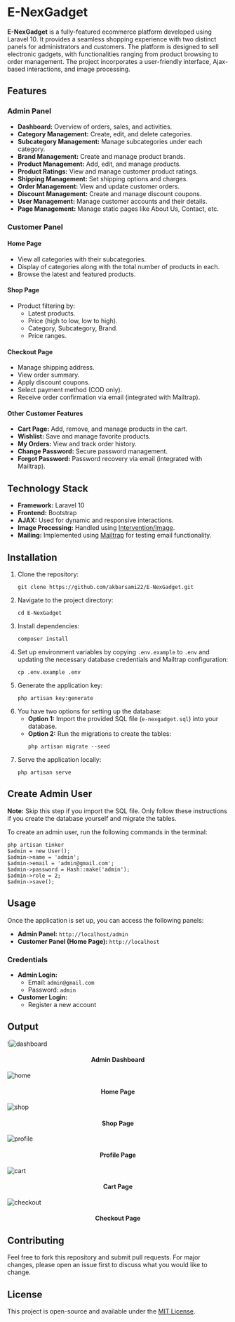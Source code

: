 <body>

<h1>E-NexGadget</h1>
<p><strong>E-NexGadget</strong> is a fully-featured ecommerce platform developed using Laravel 10. It provides a seamless shopping experience with two distinct panels for administrators and customers. The platform is designed to sell electronic gadgets, with functionalities ranging from product browsing to order management. The project incorporates a user-friendly interface, Ajax-based interactions, and image processing.</p>

<h2>Features</h2>

<h3>Admin Panel</h3>
<ul>
    <li><strong>Dashboard:</strong> Overview of orders, sales, and activities.</li>
    <li><strong>Category Management:</strong> Create, edit, and delete categories.</li>
    <li><strong>Subcategory Management:</strong> Manage subcategories under each category.</li>
    <li><strong>Brand Management:</strong> Create and manage product brands.</li>
    <li><strong>Product Management:</strong> Add, edit, and manage products.</li>
    <li><strong>Product Ratings:</strong> View and manage customer product ratings.</li>
    <li><strong>Shipping Management:</strong> Set shipping options and charges.</li>
    <li><strong>Order Management:</strong> View and update customer orders.</li>
    <li><strong>Discount Management:</strong> Create and manage discount coupons.</li>
    <li><strong>User Management:</strong> Manage customer accounts and their details.</li>
    <li><strong>Page Management:</strong> Manage static pages like About Us, Contact, etc.</li>
</ul>

<h3>Customer Panel</h3>

<h4>Home Page</h4>
<ul>
    <li>View all categories with their subcategories.</li>
    <li>Display of categories along with the total number of products in each.</li>
    <li>Browse the latest and featured products.</li>
</ul>

<h4>Shop Page</h4>
<ul>
    <li>Product filtering by:
        <ul>
            <li>Latest products.</li>
            <li>Price (high to low, low to high).</li>
            <li>Category, Subcategory, Brand.</li>
            <li>Price ranges.</li>
        </ul>
    </li>
</ul>

<h4>Checkout Page</h4>
<ul>
    <li>Manage shipping address.</li>
    <li>View order summary.</li>
    <li>Apply discount coupons.</li>
    <li>Select payment method (COD only).</li>
    <li>Receive order confirmation via email (integrated with Mailtrap).</li>
</ul>

<h4>Other Customer Features</h4>
<ul>
    <li><strong>Cart Page:</strong> Add, remove, and manage products in the cart.</li>
    <li><strong>Wishlist:</strong> Save and manage favorite products.</li>
    <li><strong>My Orders:</strong> View and track order history.</li>
    <li><strong>Change Password:</strong> Secure password management.</li>
    <li><strong>Forgot Password:</strong> Password recovery via email (integrated with Mailtrap).</li>
</ul>

<h2>Technology Stack</h2>
<ul>
    <li><strong>Framework:</strong> Laravel 10</li>
    <li><strong>Frontend:</strong> Bootstrap</li>
    <li><strong>AJAX:</strong> Used for dynamic and responsive interactions.</li>
    <li><strong>Image Processing:</strong> Handled using <a href="https://image.intervention.io/">Intervention/Image</a>.</li>
    <li><strong>Mailing:</strong> Implemented using <a href="https://mailtrap.io/">Mailtrap</a> for testing email functionality.</li>
</ul>

<h2>Installation</h2>
<ol>
    <li>Clone the repository:
        <pre><code>git clone https://github.com/akbarsami22/E-NexGadget.git</code></pre>
    </li>
    <li>Navigate to the project directory:
        <pre><code>cd E-NexGadget</code></pre>
    </li>
    <li>Install dependencies:
        <pre><code>composer install</code></pre>
    </li>
    <li>Set up environment variables by copying <code>.env.example</code> to <code>.env</code> and updating the necessary database credentials and Mailtrap configuration:
        <pre><code>cp .env.example .env</code></pre>
    </li>
    <li>Generate the application key:
        <pre><code>php artisan key:generate</code></pre>
    </li>
    <li>You have two options for setting up the database:
        <ul>
            <li><strong>Option 1:</strong> Import the provided SQL file (<code>e-nexgadget.sql</code>) into your database.</li>
            <li><strong>Option 2:</strong> Run the migrations to create the tables:
                <pre><code>php artisan migrate --seed</code></pre>
            </li>
        </ul>
    </li>
    <li>Serve the application locally:
        <pre><code>php artisan serve</code></pre>
    </li>
</ol>

<h2>Create Admin User</h2>
<p><strong>Note:</strong> Skip this step if you import the SQL file. Only follow these instructions if you create the database yourself and migrate the tables.</p>
<p>To create an admin user, run the following commands in the terminal:</p>
<pre><code>php artisan tinker
$admin = new User();
$admin->name = 'admin';
$admin->email = 'admin@gmail.com';
$admin->password = Hash::make('admin');
$admin->role = 2;
$admin->save();
</code></pre>


<h2>Usage</h2>
<p>Once the application is set up, you can access the following panels:</p>
<ul>
    <li><strong>Admin Panel:</strong> <code>http://localhost/admin</code></li>
    <li><strong>Customer Panel (Home Page):</strong> <code>http://localhost</code></li>
</ul>

<h3>Credentials</h3>
<ul>
    <li><strong>Admin Login:</strong>
        <ul>
            <li>Email: <code>admin@gmail.com</code></li>
            <li>Password: <code>admin</code></li>
        </ul>
    </li>
    <li><strong>Customer Login:</strong>
        <ul>
            <li>Register a new account</li>
        </ul>
    </li>
</ul>

## Output

!![dashboard](https://github.com/user-attachments/assets/8f7ceab5-d441-469c-8594-ec459ebe54e4)

<h4 align="center">Admin Dashboard </h4>


![home](https://github.com/user-attachments/assets/0fcedead-524b-4aef-a7a6-414d0882c1ae)


<h4 align="center">Home Page </h4>



![shop](https://github.com/user-attachments/assets/e7b40e3c-906e-427e-871c-759d5be6241b)

<h4 align="center">Shop Page </h4>


![profile](https://github.com/user-attachments/assets/3040bcee-071d-4e9c-a135-3110c168077c)


<h4 align="center">Profile Page </h4>


![cart](https://github.com/user-attachments/assets/d58b090d-21c5-4b08-a72e-4571b486b647)

<h4 align="center">Cart Page </h4>

![checkout](https://github.com/user-attachments/assets/163c4f6a-6c93-4fbd-a91a-81918c9b43c7)


<h4 align="center">Checkout Page </h4>

<h2>Contributing</h2>
<p>Feel free to fork this repository and submit pull requests. For major changes, please open an issue first to discuss what you would like to change.</p>

<h2>License</h2>
<p>This project is open-source and available under the <a href="LICENSE">MIT License</a>.</p>

</body>
